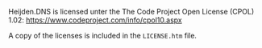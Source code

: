 Heijden.DNS is licensed unter the The Code Project Open License (CPOL) 1.02: https://www.codeproject.com/info/cpol10.aspx

A copy of the licenses is included in the `LICENSE.htm` file.
